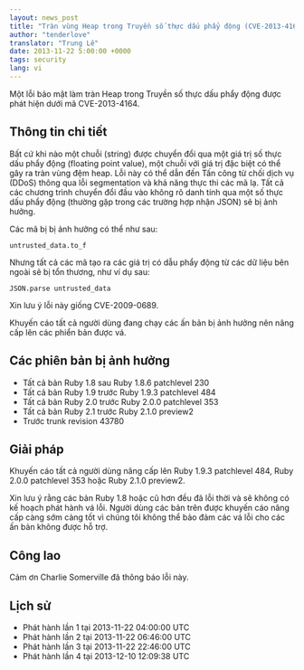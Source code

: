```yaml
---
layout: news_post
title: "Tràn vùng Heap trong Truyền số thực dấu phẩy động (CVE-2013-4164)"
author: "tenderlove"
translator: "Trung Lê"
date: 2013-11-22 5:00:00 +0000
tags: security
lang: vi
---
```


Một lỗi bảo mật làm tràn Heap trong Truyền số thực dấu phẩy động được
phát hiện dưới mã CVE-2013-4164.

## Thông tin chi tiết

Bất cứ khi nào một chuỗi (string) được chuyển đổi qua một giá trị số thực
dấu phẩy động (floating point value), một chuỗi với giá trị đặc biệt có thể
gây ra tràn vùng đệm heap. Lỗi này có thể dẫn đến Tấn công từ chối dịch vụ (DDoS)
thông qua lỗi segmentation và khả năng thực thi các mã lạ. Tất cả các chương
trình chuyển đổi đầu vào không rõ danh tính qua một số thực dấu phẩy động (thường
gặp trong các trường hợp nhận JSON) sẽ bị ảnh hưởng.

Các mã bị bị ảnh hưởng có thể như sau:

    untrusted_data.to_f

Nhưng tất cả các mã tạo ra các giá trị có dẫu phẩy động từ các dữ liệu
bên ngoài sẽ bị tổn thương, như ví dụ sau:

    JSON.parse untrusted_data

Xin lưu ý lỗi này giống CVE-2009-0689.

Khuyến cáo tất cả người dùng đang chạy các ấn bản bị ảnh hưởng nên nâng
cấp lên các phiển bản được vá.

## Các phiên bản bị ảnh hưởng

* Tất cả bản Ruby 1.8 sau Ruby 1.8.6 patchlevel 230
* Tất cả bản Ruby 1.9 trước Ruby 1.9.3 patchlevel 484
* Tất cả bản Ruby 2.0 trước Ruby 2.0.0 patchlevel 353
* Tất cả bản Ruby 2.1 trước Ruby 2.1.0 preview2
* Trước trunk revision 43780

## Giải pháp

Khuyến cáo tất cả người dùng nâng cấp lên Ruby 1.9.3 patchlevel 484,
Ruby 2.0.0 patchlevel 353 hoặc Ruby 2.1.0 preview2.

Xin lưu ý rằng các bản Ruby 1.8 hoặc cũ hơn đều đã lỗi thời và sẽ không
có kế hoạch phát hành vá lỗi. Người dùng các bản trên được khuyến
cáo nâng cấp càng sớm càng tốt vì chúng tôi không thể bảo đảm các
vá lỗi cho các ấn bản không được hỗ trợ.

## Công lao

Cảm ơn Charlie Somerville đã thông báo lỗi này.

## Lịch sử

* Phát hành lần 1 tại 2013-11-22 04:00:00 UTC
* Phát hành lần 2 tại 2013-11-22 06:46:00 UTC
* Phát hành lần 3 tại 2013-11-22 22:46:00 UTC
* Phát hành lần 4 tại 2013-12-10 12:09:38 UTC
